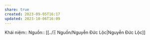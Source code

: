 ```yaml
---
share: true
created: 2023-09-05T16:17
updated: 2023-10-06T16:09
---
```

Khái niệm:: 
Nguồn:: [[../Ξ Nguồn/Nguyễn Đức Lộc|Nguyễn Đức Lộc]]
